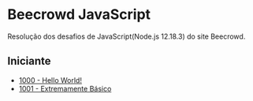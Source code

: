 # Beecrowd JavaScript
 Resolução dos desafios de JavaScript(Node.js 12.18.3) do site Beecrowd.
 
## Iniciante ##
* [1000 - Hello World!](https://github.com/felipemadu13/Beecrowd_JavaScript/blob/13b86e47d3caebc96e1d9e8fe1b597e09001ec04/ex1000.js)
* [1001 - Extremamente Básico](https://github.com/felipemadu13/Beecrowd_JavaScript/blob/e1b4c779ca6d6eda6d929a65dcefe0260405bf8d/ex1001.js)
